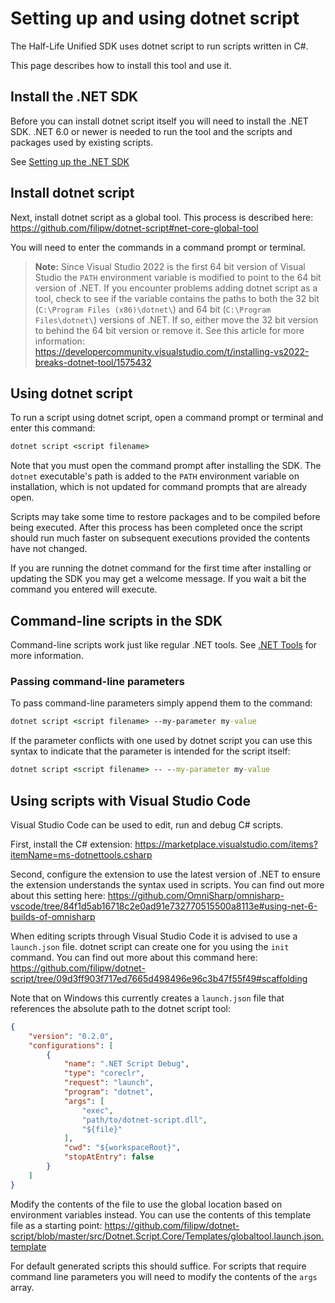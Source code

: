 # Setting up and using dotnet script

The Half-Life Unified SDK uses dotnet script to run scripts written in C#.

This page describes how to install this tool and use it.

## Install the .NET SDK

Before you can install dotnet script itself you will need to install the .NET SDK. .NET 6.0 or newer is needed to run the tool and the scripts and packages used by existing scripts.

See [Setting up the .NET SDK](../dotnet-tools.md#installing-the-net-sdk)

## Install dotnet script

Next, install dotnet script as a global tool. This process is described here: https://github.com/filipw/dotnet-script#net-core-global-tool

You will need to enter the commands in a command prompt or terminal.

> **Note:**
> Since Visual Studio 2022 is the first 64 bit version of Visual Studio the `PATH` environment variable is modified to point to the 64 bit version of .NET. If you encounter problems adding dotnet script as a tool, check to see if the variable contains the paths to both the 32 bit (`C:\Program Files (x86)\dotnet\`) and 64 bit (`C:\Program Files\dotnet\`) versions of .NET. If so, either move the 32 bit version to behind the 64 bit version or remove it.
> See this article for more information: https://developercommunity.visualstudio.com/t/installing-vs2022-breaks-dotnet-tool/1575432

## Using dotnet script

To run a script using dotnet script, open a command prompt or terminal and enter this command:

```bat
dotnet script <script filename>
```

Note that you must open the command prompt after installing the SDK. The `dotnet` executable's path is added to the `PATH` environment variable on installation, which is not updated for command prompts that are already open.

Scripts may take some time to restore packages and to be compiled before being executed. After this process has been completed once the script should run much faster on subsequent executions provided the contents have not changed.

If you are running the dotnet command for the first time after installing or updating the SDK you may get a welcome message. If you wait a bit the command you entered will execute.

## Command-line scripts in the SDK

Command-line scripts work just like regular .NET tools. See [.NET Tools](../dotnet-tools.md#command-line-tools) for more information.

### Passing command-line parameters

To pass command-line parameters simply append them to the command:
```bat
dotnet script <script filename> --my-parameter my-value
```

If the parameter conflicts with one used by dotnet script you can use this syntax to indicate that the parameter is intended for the script itself:
```bat
dotnet script <script filename> -- --my-parameter my-value
```

## Using scripts with Visual Studio Code

Visual Studio Code can be used to edit, run and debug C# scripts.

First, install the C# extension: https://marketplace.visualstudio.com/items?itemName=ms-dotnettools.csharp

Second, configure the extension to use the latest version of .NET to ensure the extension understands the syntax used in scripts.
You can find out more about this setting here: https://github.com/OmniSharp/omnisharp-vscode/tree/84f1d5ab16718c2e0ad91e732770515500a8113e#using-net-6-builds-of-omnisharp

When editing scripts through Visual Studio Code it is advised to use a `launch.json` file. dotnet script can create one for you using  the `init` command. You can find out more about this command here: https://github.com/filipw/dotnet-script/tree/09d3ff903f717ed7665d498496e96c3b47f55f49#scaffolding

Note that on Windows this currently creates a `launch.json` file that references the absolute path to the dotnet script tool:
```json
{
    "version": "0.2.0",
    "configurations": [
        {
            "name": ".NET Script Debug",
            "type": "coreclr",
            "request": "launch",
            "program": "dotnet",
            "args": [
                "exec",
                "path/to/dotnet-script.dll",
                "${file}"
            ],
            "cwd": "${workspaceRoot}",
            "stopAtEntry": false
        }
    ]
}
```

Modify the contents of the file to use the global location based on environment variables instead. You can use the contents of this template file as a starting point: https://github.com/filipw/dotnet-script/blob/master/src/Dotnet.Script.Core/Templates/globaltool.launch.json.template

For default generated scripts this should suffice. For scripts that require command line parameters you will need to modify the contents of the `args` array.

